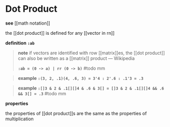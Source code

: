 # Dot Product

**see** [[math notation]]

the [[dot product]] is defined for any [[vector in rn]]

**definition** **`:ab`**

> **note** if vectors are identified with row [[matrix]]es, the [[dot product]] can also be written as a [[matrix]] product &mdash; Wikipedia
>
> **`:ab = (0 -> a) | rr (0 -> b)`** #todo mm

> **example** **`:(3, 2, .1)(4, .6, 3) = 3'4 : 2'.6 : .1'3 = .3`**

> **example** **`:[]3 & 2 & .1[][]4 & .6 & 3[] = []3 & 2 & .1[][]4 && .6 && 3[] = .3`** #todo mm

**properties**

the properties of [[dot product]]s are the same as the properties of multiplication
